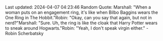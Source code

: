 Last updated: 2024-04-07 04:23:46
Random Quote: Marshall: "When a woman puts on an engagement ring, it's like when Bilbo Baggins wears the One Ring in The Hobbit."Robin: "Okay, can you say that again, but not in nerd?"Marshall: "Sure. Uh, the ring is like the cloak that Harry Potter wears to sneak around Hogwarts."Robin: "Yeah, I don't speak virgin either." - Robin Scherbatsky